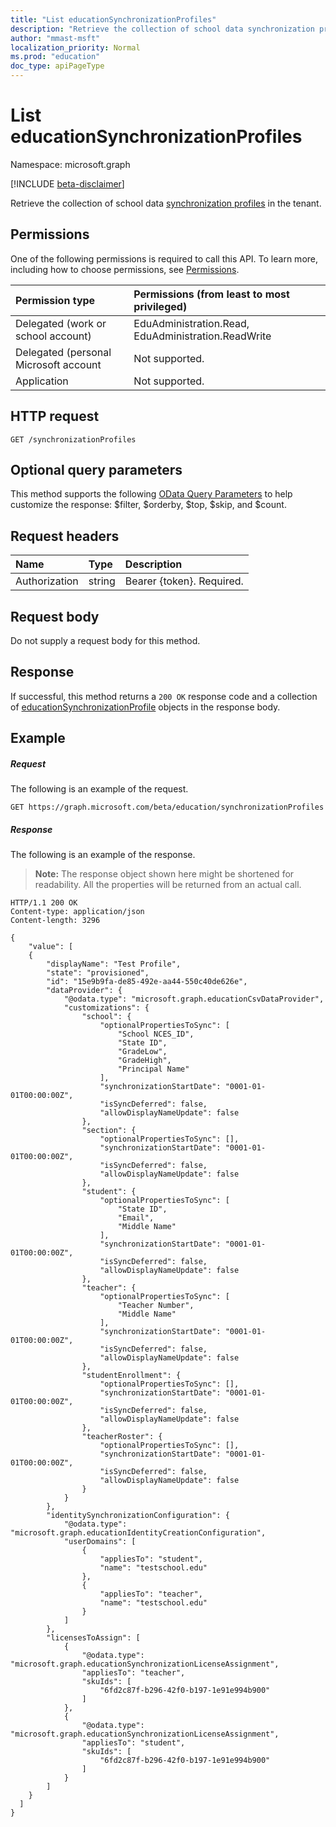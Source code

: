 ```yaml
---
title: "List educationSynchronizationProfiles"
description: "Retrieve the collection of school data synchronization profiles in the tenant."
author: "mmast-msft"
localization_priority: Normal
ms.prod: "education"
doc_type: apiPageType
---
```


# List educationSynchronizationProfiles

Namespace: microsoft.graph

[!INCLUDE [beta-disclaimer](../../includes/beta-disclaimer.md)]

Retrieve the collection of school data [synchronization profiles](../resources/educationsynchronizationprofile.md) in the tenant.

## Permissions
One of the following permissions is required to call this API. To learn more, including how to choose permissions, see [Permissions](/graph/permissions-reference).

| Permission type | Permissions (from least to most privileged) |
|:-----------|:----------|
| Delegated (work or school account) | EduAdministration.Read, EduAdministration.ReadWrite |
|Delegated (personal Microsoft account|Not supported.|
|Application|Not supported.|

## HTTP request
<!-- { "blockType": "ignored" } -->
```http
GET /synchronizationProfiles
```

## Optional query parameters
This method supports the following [OData Query Parameters](/graph/query-parameters) to help customize the response: $filter, $orderby, $top, $skip, and $count.

## Request headers
| Name       | Type | Description|
|:-----------|:------|:----------|
| Authorization  | string  | Bearer {token}. Required.  |

## Request body
Do not supply a request body for this method.
## Response
If successful, this method returns a `200 OK` response code and a collection of [educationSynchronizationProfile](../resources/educationsynchronizationprofile.md) objects in the response body.

## Example
##### Request
The following is an example of the request.
<!-- {
  "blockType": "ignored",
  "name": "list_synchronizationProfile"
}-->
```http
GET https://graph.microsoft.com/beta/education/synchronizationProfiles
```

##### Response
The following is an example of the response. 

>**Note:** The response object shown here might be shortened for readability. All the properties will be returned from an actual call.

<!-- {
  "blockType": "ignored",
  "truncated": true,
  "@odata.type": "microsoft.graph.educationSynchronizationProfile",
  "isCollection": true
} -->
```http
HTTP/1.1 200 OK
Content-type: application/json
Content-length: 3296

{
    "value": [
    {
        "displayName": "Test Profile",
        "state": "provisioned",
        "id": "15e9b9fa-de85-492e-aa44-550c40de626e",
        "dataProvider": {
            "@odata.type": "microsoft.graph.educationCsvDataProvider",
            "customizations": {
                "school": {
                    "optionalPropertiesToSync": [
                        "School NCES_ID",
                        "State ID",
                        "GradeLow",
                        "GradeHigh",
                        "Principal Name"
                    ],
                    "synchronizationStartDate": "0001-01-01T00:00:00Z",
                    "isSyncDeferred": false,
                    "allowDisplayNameUpdate": false
                },
                "section": {
                    "optionalPropertiesToSync": [],
                    "synchronizationStartDate": "0001-01-01T00:00:00Z",
                    "isSyncDeferred": false,
                    "allowDisplayNameUpdate": false
                },
                "student": {
                    "optionalPropertiesToSync": [
                        "State ID",
                        "Email",
                        "Middle Name"
                    ],
                    "synchronizationStartDate": "0001-01-01T00:00:00Z",
                    "isSyncDeferred": false,
                    "allowDisplayNameUpdate": false
                },
                "teacher": {
                    "optionalPropertiesToSync": [
                        "Teacher Number",
                        "Middle Name"
                    ],
                    "synchronizationStartDate": "0001-01-01T00:00:00Z",
                    "isSyncDeferred": false,
                    "allowDisplayNameUpdate": false
                },
                "studentEnrollment": {
                    "optionalPropertiesToSync": [],
                    "synchronizationStartDate": "0001-01-01T00:00:00Z",
                    "isSyncDeferred": false,
                    "allowDisplayNameUpdate": false
                },
                "teacherRoster": {
                    "optionalPropertiesToSync": [],
                    "synchronizationStartDate": "0001-01-01T00:00:00Z",
                    "isSyncDeferred": false,
                    "allowDisplayNameUpdate": false
                }
            }
        },
        "identitySynchronizationConfiguration": {
            "@odata.type": "microsoft.graph.educationIdentityCreationConfiguration",
            "userDomains": [
                {
                    "appliesTo": "student",
                    "name": "testschool.edu"
                },
                {
                    "appliesTo": "teacher",
                    "name": "testschool.edu"
                }
            ]
        },
        "licensesToAssign": [
            {
                "@odata.type": "microsoft.graph.educationSynchronizationLicenseAssignment",                
                "appliesTo": "teacher",
                "skuIds": [
                    "6fd2c87f-b296-42f0-b197-1e91e994b900"
                ]
            },
            {
                "@odata.type": "microsoft.graph.educationSynchronizationLicenseAssignment",
                "appliesTo": "student",
                "skuIds": [
                    "6fd2c87f-b296-42f0-b197-1e91e994b900"
                ]
            }
        ]
    }
  ]
}
```